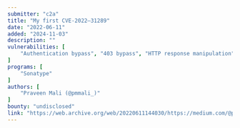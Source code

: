 ```yaml
---
submitter: "c2a"
title: "My first CVE-2022–31289"
date: "2022-06-11"
added: "2024-11-03"
description: ""
vulnerabilities: [
    "Authentication bypass", "403 bypass", "HTTP response manipulation"
]
programs: [
    "Sonatype"
]
authors: [
    "Praveen Mali (@pmmali_)"
]
bounty: "undisclosed"
link: "https://web.archive.org/web/20220611144030/https://medium.com/@pmmali/my-first-cve-2022-31289-4081c57e90fb"
---
```




